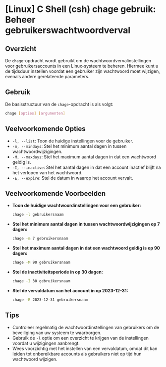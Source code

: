 # [Linux] C Shell (csh) chage gebruik: Beheer gebruikerswachtwoordverval

## Overzicht
De `chage`-opdracht wordt gebruikt om de wachtwoordvervalinstellingen voor gebruikersaccounts in een Linux-systeem te beheren. Hiermee kunt u de tijdsduur instellen voordat een gebruiker zijn wachtwoord moet wijzigen, evenals andere gerelateerde parameters.

## Gebruik
De basisstructuur van de `chage`-opdracht is als volgt:

```bash
chage [opties] [argumenten]
```

## Veelvoorkomende Opties
- `-l, --list`: Toon de huidige instellingen voor de gebruiker.
- `-m, --mindays`: Stel het minimum aantal dagen in tussen wachtwoordwijzigingen.
- `-M, --maxdays`: Stel het maximum aantal dagen in dat een wachtwoord geldig is.
- `-I, --inactive`: Stel het aantal dagen in dat een account inactief blijft na het verlopen van het wachtwoord.
- `-E, --expire`: Stel de datum in waarop het account vervalt.

## Veelvoorkomende Voorbeelden
- **Toon de huidige wachtwoordinstellingen voor een gebruiker:**
  ```bash
  chage -l gebruikersnaam
  ```

- **Stel het minimum aantal dagen in tussen wachtwoordwijzigingen op 7 dagen:**
  ```bash
  chage -m 7 gebruikersnaam
  ```

- **Stel het maximum aantal dagen in dat een wachtwoord geldig is op 90 dagen:**
  ```bash
  chage -M 90 gebruikersnaam
  ```

- **Stel de inactiviteitsperiode in op 30 dagen:**
  ```bash
  chage -I 30 gebruikersnaam
  ```

- **Stel de vervaldatum van het account in op 2023-12-31:**
  ```bash
  chage -E 2023-12-31 gebruikersnaam
  ```

## Tips
- Controleer regelmatig de wachtwoordinstellingen van gebruikers om de beveiliging van uw systeem te waarborgen.
- Gebruik de `-l` optie om een overzicht te krijgen van de instellingen voordat u wijzigingen aanbrengt.
- Wees voorzichtig met het instellen van een vervaldatum, omdat dit kan leiden tot onbereikbare accounts als gebruikers niet op tijd hun wachtwoord wijzigen.